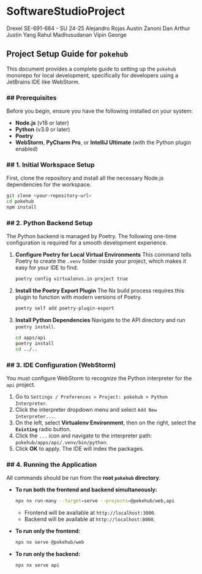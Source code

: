 # SoftwareStudioProject

Drexel SE-691-684 - SU 24-25
Alejandro Rojas
Austin Zanoni
Dan Arthur
Justin Yang
Rahul Madhusudanan
Vipin George

## Project Setup Guide for `pokehub`

This document provides a complete guide to setting up the `pokehub` monorepo for local development, specifically for
developers using a JetBrains IDE like WebStorm.

### \#\# Prerequisites

Before you begin, ensure you have the following installed on your system:

* **Node.js** (v18 or later)
* **Python** (v3.9 or later)
* **Poetry**
* **WebStorm**, **PyCharm Pro**, or **IntelliJ Ultimate** (with the Python plugin enabled)

### \#\# 1. Initial Workspace Setup

First, clone the repository and install all the necessary Node.js dependencies for the workspace.

```bash
git clone <your-repository-url>
cd pokehub
npm install
```

### \#\# 2. Python Backend Setup

The Python backend is managed by Poetry. The following one-time configuration is required for a smooth development
experience.

1. **Configure Poetry for Local Virtual Environments**
   This command tells Poetry to create the `.venv` folder inside your project, which makes it easy for your IDE to find.

   ```bash
   poetry config virtualenvs.in-project true
   ```

2. **Install the Poetry Export Plugin**
   The Nx build process requires this plugin to function with modern versions of Poetry.

   ```bash
   poetry self add poetry-plugin-export
   ```

3. **Install Python Dependencies**
   Navigate to the API directory and run `poetry install`.

   ```bash
   cd apps/api
   poetry install
   cd ../.. 
   ```

### \#\# 3. IDE Configuration (WebStorm)

You must configure WebStorm to recognize the Python interpreter for the `api` project.

1. Go to `Settings / Preferences > Project: pokehub > Python Interpreter`.
2. Click the interpreter dropdown menu and select `Add New Interpreter...`.
3. On the left, select **Virtualenv Environment**, then on the right, select the **`Existing`** radio button.
4. Click the `...` icon and navigate to the interpreter path: `pokehub/apps/api/.venv/bin/python`.
5. Click **OK** to apply. The IDE will index the packages.

### \#\# 4. Running the Application

All commands should be run from the **root `pokehub` directory**.

* **To run both the frontend and backend simultaneously:**

  ```bash
  npx nx run-many --target=serve --projects=@pokehub/web,api
  ```

    * Frontend will be available at `http://localhost:3000`.
    * Backend will be available at `http://localhost:8000`.

* **To run only the frontend:**

  ```bash
  npx nx serve @pokehub/web
  ```

* **To run only the backend:**

  ```bash
  npx nx serve api
  ```
